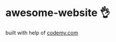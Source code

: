 # awesome-website :ok_hand:                                                                                                                                                                                                                                                                                                       
built with help of <a href="http://johnelder.com/">codemy.com</a>
